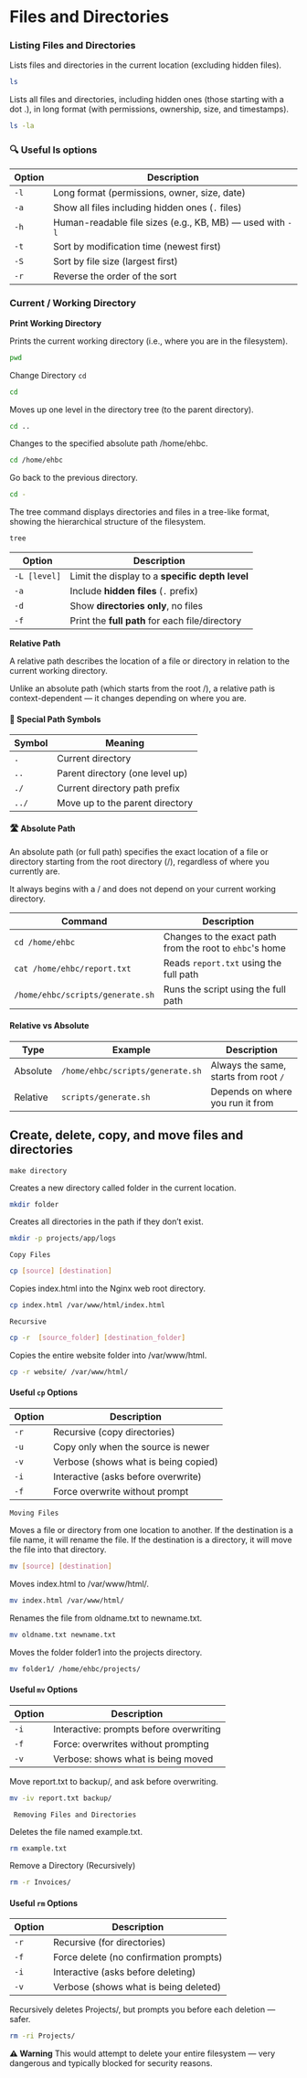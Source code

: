 # Files and Directories

### **Listing Files and Directories**

Lists files and directories in the current location (excluding hidden files).

```bash
ls
```

Lists all files and directories, including hidden ones (those starting with a dot .), in long format (with permissions, ownership, size, and timestamps).


```bash
ls -la
```

### 🔍 Useful ls options

| Option | Description                                               |
| ------ | --------------------------------------------------------- |
| `-l`   | Long format (permissions, owner, size, date)              |
| `-a`   | Show all files including hidden ones (`.` files)          |
| `-h`   | Human-readable file sizes (e.g., KB, MB) — used with `-l` |
| `-t`   | Sort by modification time (newest first)                  |
| `-S`   | Sort by file size (largest first)                         |
| `-r`   | Reverse the order of the sort                             |

### Current / Working Directory

**Print Working Directory**

Prints the current working directory (i.e., where you are in the filesystem).

```bash
pwd
```

Change Directory `cd`
```bash
cd 
```

Moves up one level in the directory tree (to the parent directory).
```bash
cd ..
```

Changes to the specified absolute path /home/ehbc.

```bash
cd /home/ehbc
```

Go back to the previous directory.

```bash
cd -
```

The tree command displays directories and files in a tree-like format, showing the hierarchical structure of the filesystem.

```bash
tree
```

| Option       | Description                                     |
| ------------ | ----------------------------------------------- |
| `-L [level]` | Limit the display to a **specific depth level** |
| `-a`         | Include **hidden files** (`.` prefix)           |
| `-d`         | Show **directories only**, no files             |
| `-f`         | Print the **full path** for each file/directory |


**Relative Path**

A relative path describes the location of a file or directory in relation to the current working directory.

Unlike an absolute path (which starts from the root /), a relative path is context-dependent — it changes depending on where you are.

#### 🧱 Special Path Symbols

| Symbol | Meaning                         |
| ------ | ------------------------------- |
| `.`    | Current directory               |
| `..`   | Parent directory (one level up) |
| `./`   | Current directory path prefix   |
| `../`  | Move up to the parent directory |


#### 🛣️ Absolute Path
An absolute path (or full path) specifies the exact location of a file or directory starting from the root directory (/), regardless of where you currently are.

It always begins with a / and does not depend on your current working directory.

| Command                          | Description                                              |
| -------------------------------- | -------------------------------------------------------- |
| `cd /home/ehbc`                  | Changes to the exact path from the root to `ehbc`'s home |
| `cat /home/ehbc/report.txt`      | Reads `report.txt` using the full path                   |
| `/home/ehbc/scripts/generate.sh` | Runs the script using the full path                      |

#### Relative vs Absolute

| Type     | Example                          | Description                           |
| -------- | -------------------------------- | ------------------------------------- |
| Absolute | `/home/ehbc/scripts/generate.sh` | Always the same, starts from root `/` |
| Relative | `scripts/generate.sh`            | Depends on where you run it from      |


## Create, delete, copy, and move files and directories

`make directory`

Creates a new directory called folder in the current location.
```bash
mkdir folder
```


Creates all directories in the path if they don’t exist.

```bash
mkdir -p projects/app/logs
```

`Copy Files`

```bash
cp [source] [destination]
```

Copies index.html into the Nginx web root directory.

```bash
cp index.html /var/www/html/index.html
```

`Recursive`
```bash
cp -r  [source_folder] [destination_folder] 
```

Copies the entire website folder into /var/www/html.
```bash
cp -r website/ /var/www/html/

```

#### **Useful `cp` Options**

| Option | Description                          |
| ------ | ------------------------------------ |
| `-r`   | Recursive (copy directories)         |
| `-u`   | Copy only when the source is newer   |
| `-v`   | Verbose (shows what is being copied) |
| `-i`   | Interactive (asks before overwrite)  |
| `-f`   | Force overwrite without prompt       |


`Moving Files`

Moves a file or directory from one location to another.
If the destination is a file name, it will rename the file.
If the destination is a directory, it will move the file into that directory.

```bash
mv [source] [destination]
```

Moves index.html to /var/www/html/.

```bash
mv index.html /var/www/html/
```

Renames the file from oldname.txt to newname.txt.
```bash
mv oldname.txt newname.txt
```

Moves the folder folder1 into the projects directory.
```bash
mv folder1/ /home/ehbc/projects/
```

#### **Useful `mv` Options**

| Option | Description                             |
| ------ | --------------------------------------- |
| `-i`   | Interactive: prompts before overwriting |
| `-f`   | Force: overwrites without prompting     |
| `-v`   | Verbose: shows what is being moved      |

Move report.txt to backup/, and ask before overwriting.

```bash
mv -iv report.txt backup/
```

` Removing Files and Directories`

Deletes the file named example.txt.

```bash
rm example.txt
```

Remove a Directory (Recursively)
```bash
rm -r Invoices/

```

#### **Useful `rm` Options**

| Option | Description                            |
| ------ | -------------------------------------- |
| `-r`   | Recursive (for directories)            |
| `-f`   | Force delete (no confirmation prompts) |
| `-i`   | Interactive (asks before deleting)     |
| `-v`   | Verbose (shows what is being deleted)  |

Recursively deletes Projects/, but prompts you before each deletion — safer.

```bash
rm -ri Projects/
```
**⚠️ Warning** This would attempt to delete your entire filesystem — very dangerous and typically blocked for security reasons.